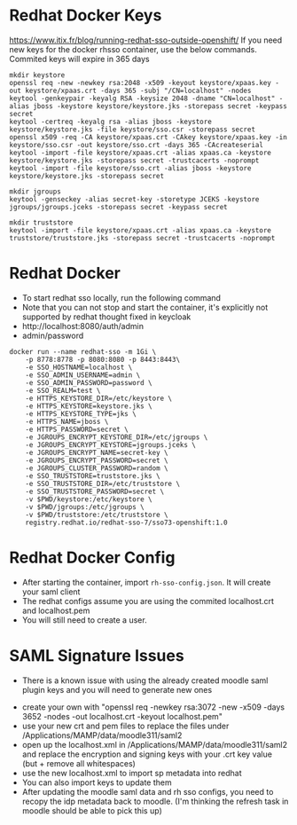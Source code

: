 # Redhat Docker Keys
https://www.itix.fr/blog/running-redhat-sso-outside-openshift/
If you need new keys for the docker rhsso container, use the below commands. Commited keys will expire in 365 days

```
mkdir keystore
openssl req -new -newkey rsa:2048 -x509 -keyout keystore/xpaas.key -out keystore/xpaas.crt -days 365 -subj "/CN=localhost" -nodes
keytool -genkeypair -keyalg RSA -keysize 2048 -dname "CN=localhost" -alias jboss -keystore keystore/keystore.jks -storepass secret -keypass secret
keytool -certreq -keyalg rsa -alias jboss -keystore keystore/keystore.jks -file keystore/sso.csr -storepass secret
openssl x509 -req -CA keystore/xpaas.crt -CAkey keystore/xpaas.key -in keystore/sso.csr -out keystore/sso.crt -days 365 -CAcreateserial
keytool -import -file keystore/xpaas.crt -alias xpaas.ca -keystore keystore/keystore.jks -storepass secret -trustcacerts -noprompt
keytool -import -file keystore/sso.crt -alias jboss -keystore keystore/keystore.jks -storepass secret

mkdir jgroups
keytool -genseckey -alias secret-key -storetype JCEKS -keystore jgroups/jgroups.jceks -storepass secret -keypass secret

mkdir truststore
keytool -import -file keystore/xpaas.crt -alias xpaas.ca -keystore truststore/truststore.jks -storepass secret -trustcacerts -noprompt
```

# Redhat Docker
- To start redhat sso locally, run the following command
- Note that you can not stop and start the container, it's explicitly not supported by redhat thought fixed in keycloak
- http://localhost:8080/auth/admin
- admin/password
```
docker run --name redhat-sso -m 1Gi \
    -p 8778:8778 -p 8080:8080 -p 8443:8443\
    -e SSO_HOSTNAME=localhost \
    -e SSO_ADMIN_USERNAME=admin \
    -e SSO_ADMIN_PASSWORD=password \
    -e SSO_REALM=test \
    -e HTTPS_KEYSTORE_DIR=/etc/keystore \
    -e HTTPS_KEYSTORE=keystore.jks \
    -e HTTPS_KEYSTORE_TYPE=jks \
    -e HTTPS_NAME=jboss \
    -e HTTPS_PASSWORD=secret \
    -e JGROUPS_ENCRYPT_KEYSTORE_DIR=/etc/jgroups \
    -e JGROUPS_ENCRYPT_KEYSTORE=jgroups.jceks \
    -e JGROUPS_ENCRYPT_NAME=secret-key \
    -e JGROUPS_ENCRYPT_PASSWORD=secret \
    -e JGROUPS_CLUSTER_PASSWORD=random \
    -e SSO_TRUSTSTORE=truststore.jks \
    -e SSO_TRUSTSTORE_DIR=/etc/truststore \
    -e SSO_TRUSTSTORE_PASSWORD=secret \
    -v $PWD/keystore:/etc/keystore \
    -v $PWD/jgroups:/etc/jgroups \
    -v $PWD/truststore:/etc/truststore \
    registry.redhat.io/redhat-sso-7/sso73-openshift:1.0
```

# Redhat Docker Config
- After starting the container, import `rh-sso-config.json`. It will create your saml client
- The redhat configs assume you are using the commited localhost.crt and localhost.pem
- You will still need to create a user.


# SAML Signature Issues
- There is a known issue with using the already created moodle saml plugin keys and you will need to generate new ones
+ create your own with "openssl req -newkey rsa:3072 -new -x509 -days 3652 -nodes -out localhost.crt -keyout localhost.pem"
+ use your new crt and pem files to replace the files under /Applications/MAMP/data/moodle311/saml2
+ open up the localhost.xml in /Applications/MAMP/data/moodle311/saml2 and replace the encryption and signing keys with your .crt key value (but + remove all whitespaces)
+ use the new localhost.xml to import sp metadata into redhat
+ You can also import keys to update them
+ After updating the moodle saml data and rh sso configs, you need to recopy the idp metadata back to moodle. (I'm thinking the refresh task in moodle should be able to pick this up)

